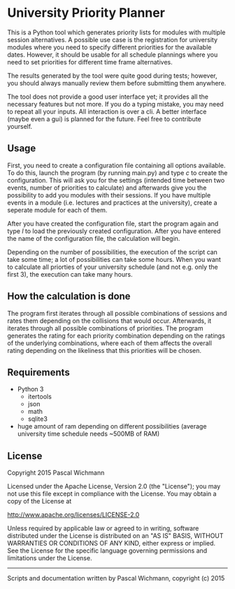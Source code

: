 University Priority Planner
===========================

This is a Python tool which generates priority lists for modules with multiple session alternatives.
A possible use case is the registration for university modules where you need to specify different priorities for the available dates. However, it should be usable for all schedule plannings where you need to set priorities for different time frame alternatives.

The results generated by the tool were quite good during tests; however, you should always manually review them before submitting them anywhere.

The tool does not provide a good user interface yet; it provides all the necessary features but not more. If you do a typing mistake, you may need to repeat all your inputs. All interaction is over a cli. A better interface (maybe even a gui) is planned for the future. Feel free to contribute yourself.

Usage
-----

First, you need to create a configuration file containing all options available. To do this, launch the program (by running main.py) and type *c* to create the configuration. This will ask you for the settings (intended time between two events, number of priorities to calculate) and afterwards give you the possibility to add you modules with their sessions.
If you have multiple events in a module (i.e. lectures and practices at the university), create a seperate module for each of them.

After you have created the configuration file, start the program again and type *l* to load the previously created configuration. After you have entered the name of the configuration file, the calculation will begin.

Depending on the number of possibilities, the execution of the script can take some time; a lot of possibilities can take some hours. When you want to calculate all priorties of your university schedule (and not e.g. only the first 3), the execution can take many hours.

How the calculation is done
---------------------------

The program first iterates through all possible combinations of sessions and rates them depending on the collisions that would occur.
Afterwards, it iterates through all possible combinations of priorities. The program generates the rating for each priority combination depending on the ratings of the underlying combinations, where each of them affects the overall rating depending on the likeliness that this priorities will be chosen.

Requirements
------------

* Python 3
  * itertools
  * json
  * math
  * sqlite3
* huge amount of ram depending on different possibilities (average university time schedule needs ~500MB of RAM)


License
-------

Copyright 2015 Pascal Wichmann

Licensed under the Apache License, Version 2.0 (the "License");
you may not use this file except in compliance with the License.
You may obtain a copy of the License at

http://www.apache.org/licenses/LICENSE-2.0

Unless required by applicable law or agreed to in writing, software
distributed under the License is distributed on an "AS IS" BASIS,
WITHOUT WARRANTIES OR CONDITIONS OF ANY KIND, either express or implied.
See the License for the specific language governing permissions and
limitations under the License.


----------------------------

Scripts and documentation written by Pascal Wichmann, copyright (c) 2015
